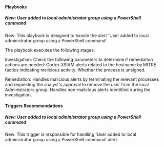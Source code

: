 
#### Playbooks

##### New: User added to local administrator group using a PowerShell command

New: This playbook is designed to handle the alert
'User added to local administrator group using a PowerShell command'

The playbook executes the following stages:

Investigation:
Check the following parameters to determine if remediation actions are needed:
Cortex XSIAM alerts related to the hostname by MITRE tactics indicating malicious activity.
Whether the process is unsigned.

Remediation:
Handles malicious alerts by terminating the relevant processes and requesting the analyst's approval to remove the user from the local Administrators group.
Handles non-malicious alerts identified during the investigation.

#### Triggers Recommendations

##### New: User added to local administrator group using a PowerShell command

New: This trigger is responsible for handling 'User added to local administrator group using a PowerShell command' alert.

